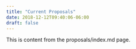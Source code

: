 ```yaml
---
title: "Current Proposals"
date: 2018-12-12T09:40:06-06:00
draft: false
---
```

This is content from the proposals/index.md page.
